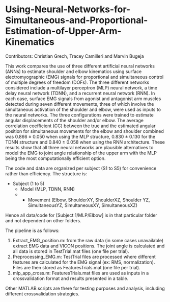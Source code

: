 # Using-Neural-Networks-for-Simultaneous-and-Proportional-Estimation-of-Upper-Arm-Kinematics
Contributors: Christian Grech, Tracey Camilleri and Marvin Bugeja


This work compares the use of three different artificial neural networks (ANNs) to estimate shoulder and elbow kinematics using surface electromyographic (EMG) signals for proportional and simultaneous control of multiple degrees of freedom (DOFs). The three different networks considered include a multilayer perceptron (MLP) neural network, a time delay neural network (TDNN), and a recurrent neural network (RNN). In each case, surface EMG signals from agonist and antagonist arm muscles detected during seven  different movements, three of which involve the simultaneous activation of the shoulder and elbow, were used as inputs to the neural networks. The three configurations were trained to estimate angular displacements of the shoulder and/or elbow. The average correlation coefficient (CC) between the true and the estimated angular position for simultaneous movements for the elbow and shoulder combined was 0.866 ± 0.050 when using the MLP structure, 0.830 ± 0.130 for the TDNN structure and 0.840 ± 0.058 when using the RNN architecture. These results show that all three neural networks are plausible alternatives to model the EMG to joint angle relationship of the upper arm with the MLP being the most computationally efficient option.


The code and data are organized per subject (S1 to S5) for convenience rather than efficiency. The structure is:
* Subject (1 to 5)
    * Model (MLP, TDNN, RNN)
    * * Movement (Elbow, ShoulderXY, ShoulderXZ, Shoulder YZ, SimultaneousYZ, SimultaneousXY, SimultaneousXZ)

Hence all data/code for [Subject 1/MLP/Elbow] is in that particular folder and not dependent on other folders.

The pipeline is as follows:
1. Extract_EMG_position.m: from the raw data (in some cases unavailable) extract EMG data and VICON positions. The joint angle is calculated and all data is stored in TestTrial.mat files (one file per trial).
2. Preprocessing_EMG.m: TestTrial files are processed where different features are calculated for the EMG signal (ex: RMS, normalization). Files are then stored as FeaturesTrials.mat (one file per trial).
3. mlp_app_cross.m: FeaturesTrials.mat files are used as inputs in a crossvalidation format and results presented in a table.

Other MATLAB scripts are there for testing purposes and analysis, including different crossvalidation strategies.
